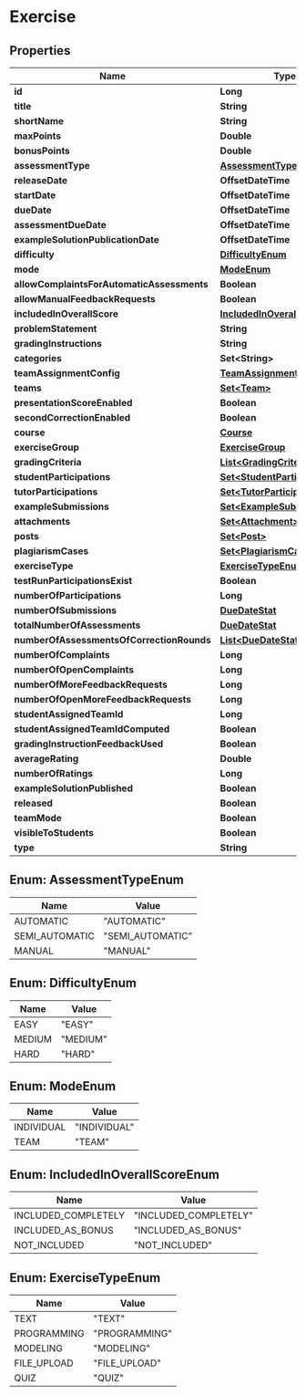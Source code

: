 

# Exercise


## Properties

| Name | Type | Description | Notes |
|------------ | ------------- | ------------- | -------------|
|**id** | **Long** |  |  [optional] |
|**title** | **String** |  |  [optional] |
|**shortName** | **String** |  |  [optional] |
|**maxPoints** | **Double** |  |  [optional] |
|**bonusPoints** | **Double** |  |  [optional] |
|**assessmentType** | [**AssessmentTypeEnum**](#AssessmentTypeEnum) |  |  [optional] |
|**releaseDate** | **OffsetDateTime** |  |  [optional] |
|**startDate** | **OffsetDateTime** |  |  [optional] |
|**dueDate** | **OffsetDateTime** |  |  [optional] |
|**assessmentDueDate** | **OffsetDateTime** |  |  [optional] |
|**exampleSolutionPublicationDate** | **OffsetDateTime** |  |  [optional] |
|**difficulty** | [**DifficultyEnum**](#DifficultyEnum) |  |  [optional] |
|**mode** | [**ModeEnum**](#ModeEnum) |  |  [optional] |
|**allowComplaintsForAutomaticAssessments** | **Boolean** |  |  [optional] |
|**allowManualFeedbackRequests** | **Boolean** |  |  [optional] |
|**includedInOverallScore** | [**IncludedInOverallScoreEnum**](#IncludedInOverallScoreEnum) |  |  [optional] |
|**problemStatement** | **String** |  |  [optional] |
|**gradingInstructions** | **String** |  |  [optional] |
|**categories** | **Set&lt;String&gt;** |  |  [optional] |
|**teamAssignmentConfig** | [**TeamAssignmentConfig**](TeamAssignmentConfig.md) |  |  [optional] |
|**teams** | [**Set&lt;Team&gt;**](Team.md) |  |  [optional] |
|**presentationScoreEnabled** | **Boolean** |  |  [optional] |
|**secondCorrectionEnabled** | **Boolean** |  |  [optional] |
|**course** | [**Course**](Course.md) |  |  [optional] |
|**exerciseGroup** | [**ExerciseGroup**](ExerciseGroup.md) |  |  [optional] |
|**gradingCriteria** | [**List&lt;GradingCriterion&gt;**](GradingCriterion.md) |  |  [optional] |
|**studentParticipations** | [**Set&lt;StudentParticipation&gt;**](StudentParticipation.md) |  |  [optional] |
|**tutorParticipations** | [**Set&lt;TutorParticipation&gt;**](TutorParticipation.md) |  |  [optional] |
|**exampleSubmissions** | [**Set&lt;ExampleSubmission&gt;**](ExampleSubmission.md) |  |  [optional] |
|**attachments** | [**Set&lt;Attachment&gt;**](Attachment.md) |  |  [optional] |
|**posts** | [**Set&lt;Post&gt;**](Post.md) |  |  [optional] |
|**plagiarismCases** | [**Set&lt;PlagiarismCase&gt;**](PlagiarismCase.md) |  |  [optional] |
|**exerciseType** | [**ExerciseTypeEnum**](#ExerciseTypeEnum) |  |  |
|**testRunParticipationsExist** | **Boolean** |  |  [optional] |
|**numberOfParticipations** | **Long** |  |  [optional] |
|**numberOfSubmissions** | [**DueDateStat**](DueDateStat.md) |  |  [optional] |
|**totalNumberOfAssessments** | [**DueDateStat**](DueDateStat.md) |  |  [optional] |
|**numberOfAssessmentsOfCorrectionRounds** | [**List&lt;DueDateStat&gt;**](DueDateStat.md) |  |  [optional] |
|**numberOfComplaints** | **Long** |  |  [optional] |
|**numberOfOpenComplaints** | **Long** |  |  [optional] |
|**numberOfMoreFeedbackRequests** | **Long** |  |  [optional] |
|**numberOfOpenMoreFeedbackRequests** | **Long** |  |  [optional] |
|**studentAssignedTeamId** | **Long** |  |  [optional] |
|**studentAssignedTeamIdComputed** | **Boolean** |  |  [optional] |
|**gradingInstructionFeedbackUsed** | **Boolean** |  |  [optional] |
|**averageRating** | **Double** |  |  [optional] |
|**numberOfRatings** | **Long** |  |  [optional] |
|**exampleSolutionPublished** | **Boolean** |  |  [optional] |
|**released** | **Boolean** |  |  [optional] |
|**teamMode** | **Boolean** |  |  [optional] |
|**visibleToStudents** | **Boolean** |  |  [optional] |
|**type** | **String** |  |  |



## Enum: AssessmentTypeEnum

| Name | Value |
|---- | -----|
| AUTOMATIC | &quot;AUTOMATIC&quot; |
| SEMI_AUTOMATIC | &quot;SEMI_AUTOMATIC&quot; |
| MANUAL | &quot;MANUAL&quot; |



## Enum: DifficultyEnum

| Name | Value |
|---- | -----|
| EASY | &quot;EASY&quot; |
| MEDIUM | &quot;MEDIUM&quot; |
| HARD | &quot;HARD&quot; |



## Enum: ModeEnum

| Name | Value |
|---- | -----|
| INDIVIDUAL | &quot;INDIVIDUAL&quot; |
| TEAM | &quot;TEAM&quot; |



## Enum: IncludedInOverallScoreEnum

| Name | Value |
|---- | -----|
| INCLUDED_COMPLETELY | &quot;INCLUDED_COMPLETELY&quot; |
| INCLUDED_AS_BONUS | &quot;INCLUDED_AS_BONUS&quot; |
| NOT_INCLUDED | &quot;NOT_INCLUDED&quot; |



## Enum: ExerciseTypeEnum

| Name | Value |
|---- | -----|
| TEXT | &quot;TEXT&quot; |
| PROGRAMMING | &quot;PROGRAMMING&quot; |
| MODELING | &quot;MODELING&quot; |
| FILE_UPLOAD | &quot;FILE_UPLOAD&quot; |
| QUIZ | &quot;QUIZ&quot; |



